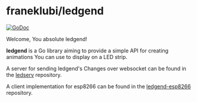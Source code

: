# franeklubi/ledgend

[![GoDoc](https://godoc.org/github.com/franeklubi/ledgend?status.svg)](https://godoc.org/github.com/franeklubi/ledgend)

Welcome, You absolute ledgend!

**ledgend** is a Go library aiming to provide a simple API for creating
animations You can use to display on a LED strip.


A server for sending ledgend's Changes over websocket can be found in the
[ledserv](https://github.com/franeklubi/ledserv) repository.

A client implementation for esp8266 can be found in the
[ledgend-esp8266](https://github.com/franeklubi/ledgend-esp8266) repository.

